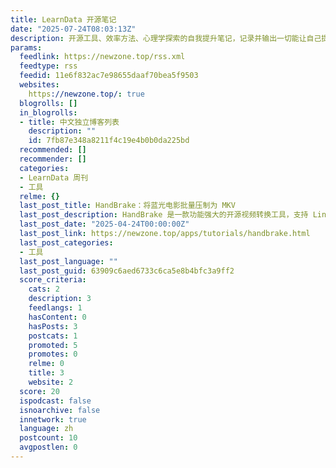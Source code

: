 ```yaml
---
title: LearnData 开源笔记
date: "2025-07-24T08:03:13Z"
description: 开源工具、效率方法、心理学探索的自我提升笔记，记录并输出一切能让自己提升的知识。
params:
  feedlink: https://newzone.top/rss.xml
  feedtype: rss
  feedid: 11e6f832ac7e98655daaf70bea5f9503
  websites:
    https://newzone.top/: true
  blogrolls: []
  in_blogrolls:
  - title: 中文独立博客列表
    description: ""
    id: 7fb87e348a8211f4c19e4b0b0da225bd
  recommended: []
  recommender: []
  categories:
  - LearnData 周刊
  - 工具
  relme: {}
  last_post_title: HandBrake：将蓝光电影批量压制为 MKV
  last_post_description: HandBrake 是一款功能强大的开源视频转换工具，支持 Linux、macOS 和 Windows
  last_post_date: "2025-04-24T00:00:00Z"
  last_post_link: https://newzone.top/apps/tutorials/handbrake.html
  last_post_categories:
  - 工具
  last_post_language: ""
  last_post_guid: 63909c6aed6733c6ca5e8b4bfc3a9ff2
  score_criteria:
    cats: 2
    description: 3
    feedlangs: 1
    hasContent: 0
    hasPosts: 3
    postcats: 1
    promoted: 5
    promotes: 0
    relme: 0
    title: 3
    website: 2
  score: 20
  ispodcast: false
  isnoarchive: false
  innetwork: true
  language: zh
  postcount: 10
  avgpostlen: 0
---
```

